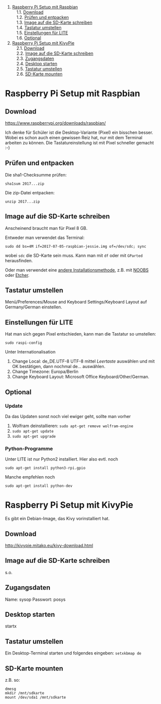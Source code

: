 <!-- MDTOC maxdepth:2 firsth1:1 numbering:1 flatten:0 bullets:0 updateOnSave:1 -->

1. [Raspberry Pi Setup mit Raspbian](#raspberry-pi-setup-mit-raspbian)   
&emsp;1.1. [Download](#download)   
&emsp;1.2. [Prüfen und entpacken](#prüfen-und-entpacken)   
&emsp;1.3. [Image auf die SD-Karte schreiben](#image-auf-die-sd-karte-schreiben)   
&emsp;1.4. [Tastatur umstellen](#tastatur-umstellen)   
&emsp;1.5. [Einstellungen für LITE](#einstellungen-für-lite)   
&emsp;1.6. [Optional](#optional)   
2. [Raspberry Pi Setup mit KivyPie](#raspberry-pi-setup-mit-kivypie)   
&emsp;2.1. [Download](#download)   
&emsp;2.2. [Image auf die SD-Karte schreiben](#image-auf-die-sd-karte-schreiben)   
&emsp;2.3. [Zugangsdaten](#zugangsdaten)   
&emsp;2.4. [Desktop starten](#desktop-starten)   
&emsp;2.5. [Tastatur umstellen](#tastatur-umstellen)   
&emsp;2.6. [SD-Karte mounten](#sd-karte-mounten)   

<!-- /MDTOC -->

# Raspberry Pi Setup mit Raspbian

## Download
https://www.raspberrypi.org/downloads/raspbian/

Ich denke für Schüler ist die Desktop-Variante (Pixel) ein bisschen besser. Wobei es schon auch einen gewissen Reiz hat, nur mit dem Terminal arbeiten zu können. Die Tastatureinstellung ist mit Pixel schneller gemacht :-)

## Prüfen und entpacken
Die sha1-Checksumme prüfen:

`sha1sum 2017...zip`

Die zip-Datei entpacken:

`unzip 2017...zip`

## Image auf die SD-Karte schreiben
Anscheinend braucht man für Pixel 8 GB.

Entweder man verwendet das Terminal:

`sudo dd bs=4M if=2017-07-05-raspbian-jessie.img of=/dev/sdc; sync`

wobei `sdc` die SD-Karte sein muss. Kann man mit `df` oder mit `GParted` herausfinden.

Oder man verwendet eine [andere Installationsmethode](https://www.raspberrypi.org/downloads/raspbian/), z.B. mit [NOOBS](https://www.raspberrypi.org/downloads/noobs/) oder [Etcher](https://etcher.io/?ref=etcher_footer).

## Tastatur umstellen
Menü/Preferences/Mouse and Keyboard Settings/Keyboard Layout auf Germany/German einstellen.

## Einstellungen für LITE
Hat man sich gegen Pixel entschieden, kann man die Tastatur so umstellen:

`sudo raspi-config`

Unter Internationalisation
1. Change Local: de_DE.UTF-8 UTF-8 mittel *Leertaste* auswählen und mit OK bestätigen, dann nochmal de... auswählen.
2. Change Timezone: Europa/Berlin
3. Change Keyboard Layout: Microsoft Office Keyboard/Other/German.

## Optional
### Update
Da das Updaten sonst noch viel ewiger geht, sollte man vorher

1. Wolfram deinstallieren: `sudo apt-get remove wolfram-engine`
2. `sudo apt-get update`
3. `sudo apt-get upgrade`

### Python-Programme
Unter LITE ist nur Python2 installiert. Hier also evtl. noch

`sudo apt-get install python3-rpi.gpio`

Manche empfehlen noch

`sudo apt-get install python-dev`

# Raspberry Pi Setup mit KivyPie

Es gibt ein Debian-Image, das Kivy vorinstalliert hat.

## Download
http://kivypie.mitako.eu/kivy-download.html

## Image auf die SD-Karte schreiben
s.o.

## Zugangsdaten
Name: sysop
Passwort: posys

## Desktop starten
startx

## Tastatur umstellen
Ein Desktop-Terminal starten und folgendes eingeben:
`setxkbmap de`

## SD-Karte mounten
z.B. so:
```
dmesg
mkdir /mnt/sdkarte
mount /dev/sda1 /mnt/sdkarte
```
